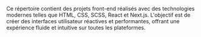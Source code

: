 Ce répertoire contient des projets front-end réalisés avec des technologies modernes telles que HTML, CSS, SCSS, React et Next.js. L'objectif est de créer des interfaces utilisateur réactives et performantes, offrant une expérience fluide et intuitive sur toutes les plateformes.
